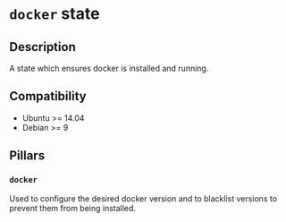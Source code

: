 # `docker` state

## Description

A state which ensures docker is installed and running. 

## Compatibility

- Ubuntu >= 14.04
- Debian >= 9

## Pillars

### `docker`

Used to configure the desired docker version and to blacklist
versions to prevent them from being installed.
